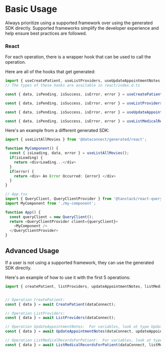# Basic Usage

Always prioritize using a supported framework over using the generated SDK
directly. Supported frameworks simplify the developer experience and help ensure
best practices are followed.




### React
For each operation, there is a wrapper hook that can be used to call the operation.

Here are all of the hooks that get generated:
```ts
import { useCreatePatient, useListProviders, useUpdateAppointmentNotes, useListMedicalRecordsForPatient } from '@dataconnect/generated/react';
// The types of these hooks are available in react/index.d.ts

const { data, isPending, isSuccess, isError, error } = useCreatePatient();

const { data, isPending, isSuccess, isError, error } = useListProviders();

const { data, isPending, isSuccess, isError, error } = useUpdateAppointmentNotes(updateAppointmentNotesVars);

const { data, isPending, isSuccess, isError, error } = useListMedicalRecordsForPatient(listMedicalRecordsForPatientVars);

```

Here's an example from a different generated SDK:

```ts
import { useListAllMovies } from '@dataconnect/generated/react';

function MyComponent() {
  const { isLoading, data, error } = useListAllMovies();
  if(isLoading) {
    return <div>Loading...</div>
  }
  if(error) {
    return <div> An Error Occurred: {error} </div>
  }
}

// App.tsx
import { QueryClient, QueryClientProvider } from '@tanstack/react-query';
import MyComponent from './my-component';

function App() {
  const queryClient = new QueryClient();
  return <QueryClientProvider client={queryClient}>
    <MyComponent />
  </QueryClientProvider>
}
```



## Advanced Usage
If a user is not using a supported framework, they can use the generated SDK directly.

Here's an example of how to use it with the first 5 operations:

```js
import { createPatient, listProviders, updateAppointmentNotes, listMedicalRecordsForPatient } from '@dataconnect/generated';


// Operation CreatePatient: 
const { data } = await CreatePatient(dataConnect);

// Operation ListProviders: 
const { data } = await ListProviders(dataConnect);

// Operation UpdateAppointmentNotes:  For variables, look at type UpdateAppointmentNotesVars in ../index.d.ts
const { data } = await UpdateAppointmentNotes(dataConnect, updateAppointmentNotesVars);

// Operation ListMedicalRecordsForPatient:  For variables, look at type ListMedicalRecordsForPatientVars in ../index.d.ts
const { data } = await ListMedicalRecordsForPatient(dataConnect, listMedicalRecordsForPatientVars);


```